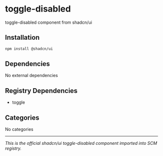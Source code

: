 # toggle-disabled

toggle-disabled component from shadcn/ui

## Installation

```bash
npm install @shadcn/ui
```

## Dependencies

No external dependencies

## Registry Dependencies

- toggle

## Categories

No categories

---

*This is the official shadcn/ui toggle-disabled component imported into SCM registry.*
